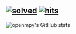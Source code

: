 [![solved](http://mazassumnida.wtf/api/mini/generate_badge?boj=openmpy)](https://solved.ac/openmpy)
[![hits](https://myhits.vercel.app/api/hit/https%3A%2F%2Fgithub.com%2Fopenmpy?color=blue&label=hits&size=small)](https://myhits.vercel.app)
---
![openmpy's GitHub stats](https://github-readme-stats.vercel.app/api?username=openmpy&show_icons=true&theme=tokyonight)  
